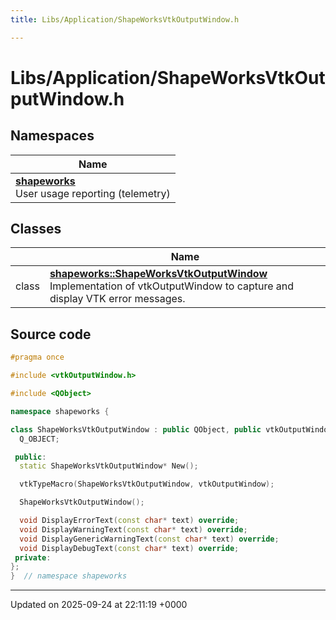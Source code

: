 ```yaml
---
title: Libs/Application/ShapeWorksVtkOutputWindow.h

---
```


# Libs/Application/ShapeWorksVtkOutputWindow.h



## Namespaces

| Name           |
| -------------- |
| **[shapeworks](../Namespaces/namespaceshapeworks.md)** <br>User usage reporting (telemetry)  |

## Classes

|                | Name           |
| -------------- | -------------- |
| class | **[shapeworks::ShapeWorksVtkOutputWindow](../Classes/classshapeworks_1_1ShapeWorksVtkOutputWindow.md)** <br>Implementation of vtkOutputWindow to capture and display VTK error messages.  |




## Source code

```cpp
#pragma once

#include <vtkOutputWindow.h>

#include <QObject>

namespace shapeworks {

class ShapeWorksVtkOutputWindow : public QObject, public vtkOutputWindow {
  Q_OBJECT;

 public:
  static ShapeWorksVtkOutputWindow* New();

  vtkTypeMacro(ShapeWorksVtkOutputWindow, vtkOutputWindow);

  ShapeWorksVtkOutputWindow();

  void DisplayErrorText(const char* text) override;
  void DisplayWarningText(const char* text) override;
  void DisplayGenericWarningText(const char* text) override;
  void DisplayDebugText(const char* text) override;
 private:
};
}  // namespace shapeworks
```


-------------------------------

Updated on 2025-09-24 at 22:11:19 +0000
